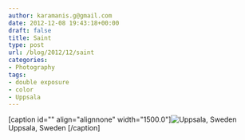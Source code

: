 ```yaml
---
author: karamanis.g@gmail.com
date: 2012-12-08 19:43:18+00:00
draft: false
title: Saint
type: post
url: /blog/2012/12/saint
categories:
- Photography
tags:
- double exposure
- color
- Uppsala
---
```


[caption id="" align="alignnone" width="1500.0"]![ Uppsala, Sweden ](https://images.squarespace-cdn.com/content/v1/4f3f61bae4b063b909445965/1354995644736-U9WIK9O815E1CVQ21D1H/ke17ZwdGBToddI8pDm48kF9aEDQaTpZHfWEO2zppK7Z7gQa3H78H3Y0txjaiv_0fDoOvxcdMmMKkDsyUqMSsMWxHk725yiiHCCLfrh8O1z5QPOohDIaIeljMHgDF5CVlOqpeNLcJ80NK65_fV7S1UX7HUUwySjcPdRBGehEKrDf5zebfiuf9u6oCHzr2lsfYZD7bBzAwq_2wCJyqgJebgg/20121207-R0012549.jpg?format=original)
 Uppsala, Sweden [/caption]
